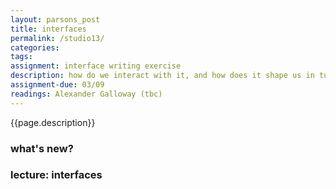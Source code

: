 ```yaml
---  
layout: parsons_post  
title: interfaces
permalink: /studio13/  
categories:   
tags:  
assignment: interface writing exercise
description: how do we interact with it, and how does it shape us in turn? we look at the interface as a concept, a history, and a fundamental way of relating to media and technology.
assignment-due: 03/09
readings: Alexander Galloway (tbc)
---  
```


{{page.description}}

### what's new?

### lecture: interfaces

<!-- Agnes doing functions that friday.

Interfaces and agency. Learn to analyse and critique the interfaces that mediate how we do things in the world (and on the web). Discussion of agency and affordance. 

skeumorphism
Harun Farocki

https://interfacecritique.net/journal/test-link

https://www.flohadler.com/interface/

https://www.microsoft.com/design/fluent/#/

https://material.io/

https://scrollbars.matoseb.com/

https://www.ibm.com/design/language/
 -->
